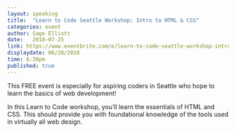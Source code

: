 ```yaml
---
layout: speaking
title:  "Learn to Code Seattle Workshop: Intro to HTML & CSS"
categories: event
author: Sage Elliott
date:   2018-07-25
link: https://www.eventbrite.com/e/learn-to-code-seattle-workshop-intro-to-html-css-628-tickets-46998783627#
displaydate: 06/28/2018 
time: 6:30pm
published: true
---
```


This FREE event is especially for aspiring coders in Seattle who hope to learn the basics of web development! 

In this Learn to Code workshop, you’ll learn the essentials of HTML and CSS. This should provide you with foundational knowledge of the tools used in virtually all web design.